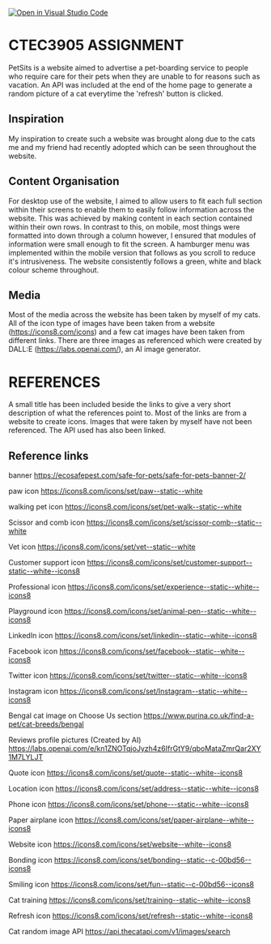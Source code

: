 [![Open in Visual Studio Code](https://classroom.github.com/assets/open-in-vscode-c66648af7eb3fe8bc4f294546bfd86ef473780cde1dea487d3c4ff354943c9ae.svg)](https://classroom.github.com/online_ide?assignment_repo_id=9882334&assignment_repo_type=AssignmentRepo)


# CTEC3905 ASSIGNMENT

PetSits is a website aimed to advertise a pet-boarding service to people who require care for their pets when they are unable to for reasons such as vacation. An API was included at the end of the home page to generate a random picture of a cat everytime the 'refresh' button is clicked.


## Inspiration

My inspiration to create such a website was brought along due to the cats me and my friend had recently adopted which can be seen throughout the website. 


## Content Organisation

For desktop use of the website, I aimed to allow users to fit each full section within their screens to enable them to easily follow information across the website. This was achieved by making content in each section contained within their own rows.
In contrast to this, on mobile, most things were formatted into down through a column however, I ensured that modules of information were small enough to fit the screen. A hamburger menu was implemented within the mobile version that follows as you scroll to reduce it's intrusiveness.
The website consistently follows a green, white and black colour scheme throughout.


## Media

Most of the media across the website has been taken by myself of my cats. All of the icon type of images have been taken from a website (https://icons8.com/icons) and a few cat images have been taken from different links. There are three images as referenced which were created by DALL:E (https://labs.openai.com/), an AI image generator.


# REFERENCES

A small title has been included beside the links to give a very short description of what the references point to. Most of the links are from a website to create icons. Images that were taken by myself have not been referenced. The API used has also been linked.


## Reference links

banner
https://ecosafepest.com/safe-for-pets/safe-for-pets-banner-2/ 

paw icon
https://icons8.com/icons/set/paw--static--white

walking pet icon
https://icons8.com/icons/set/pet-walk--static--white

Scissor and comb icon
https://icons8.com/icons/set/scissor-comb--static--white

Vet icon
https://icons8.com/icons/set/vet--static--white

Customer support icon
https://icons8.com/icons/set/customer-support--static--white--icons8

Professional icon
https://icons8.com/icons/set/experience--static--white--icons8

Playground icon
https://icons8.com/icons/set/animal-pen--static--white--icons8

LinkedIn icon
https://icons8.com/icons/set/linkedin--static--white--icons8

Facebook icon
https://icons8.com/icons/set/facebook--static--white--icons8

Twitter icon
https://icons8.com/icons/set/twitter--static--white--icons8

Instagram icon
https://icons8.com/icons/set/Instagram--static--white--icons8

Bengal cat image on Choose Us section
https://www.purina.co.uk/find-a-pet/cat-breeds/bengal

Reviews profile pictures (Created by AI)
https://labs.openai.com/e/kn1ZNOTqjoJyzh4z6IfrGtY9/qboMataZmrQar2XY1M7LYLJT

Quote icon
https://icons8.com/icons/set/quote--static--white--icons8

Location icon
https://icons8.com/icons/set/address--static--white--icons8

Phone icon
https://icons8.com/icons/set/phone---static--white--icons8

Paper airplane icon
https://icons8.com/icons/set/paper-airplane--white--icons8

Website icon
https://icons8.com/icons/set/website--white--icons8

Bonding icon
https://icons8.com/icons/set/bonding--static--c-00bd56--icons8

Smiling icon
https://icons8.com/icons/set/fun--static--c-00bd56--icons8

Cat training
https://icons8.com/icons/set/training--static--white--icons8

Refresh icon
https://icons8.com/icons/set/refresh--static--white--icons8

Cat random image API
https://api.thecatapi.com/v1/images/search